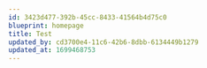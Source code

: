 ```yaml
---
id: 3423d477-392b-45cc-8433-41564b4d75c0
blueprint: homepage
title: Test
updated_by: cd3700e4-11c6-42b6-8dbb-6134449b1279
updated_at: 1699468753
---
```

